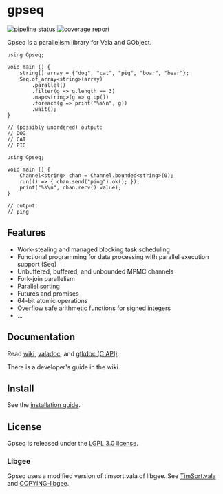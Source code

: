 # gpseq

[![pipeline status](https://gitlab.com/kosmospredanie/gpseq/badges/master/pipeline.svg?style=flat-square)](https://gitlab.com/kosmospredanie/gpseq/commits/master)
[![coverage report](https://gitlab.com/kosmospredanie/gpseq/badges/master/coverage.svg?style=flat-square)](https://gitlab.com/kosmospredanie/gpseq/-/jobs/artifacts/master/file/coverage/index.html?job=test)

Gpseq is a parallelism library for Vala and GObject.

```vala
using Gpseq;

void main () {
    string[] array = {"dog", "cat", "pig", "boar", "bear"};
    Seq.of_array<string>(array)
        .parallel()
        .filter(g => g.length == 3)
        .map<string>(g => g.up())
        .foreach(g => print("%s\n", g))
        .wait();
}

// (possibly unordered) output:
// DOG
// CAT
// PIG
```

```vala
using Gpseq;

void main () {
    Channel<string> chan = Channel.bounded<string>(0);
    run(() => { chan.send("ping").ok(); });
    print("%s\n", chan.recv().value);
}

// output:
// ping
```

## Features

- Work-stealing and managed blocking task scheduling
- Functional programming for data processing with parallel execution support (Seq)
- Unbuffered, buffered, and unbounded MPMC channels
- Fork-join parallelism
- Parallel sorting
- Futures and promises
- 64-bit atomic operations
- Overflow safe arithmetic functions for signed integers
- ...

## Documentation

Read [wiki](https://gitlab.com/kosmospredanie/gpseq/wikis),
[valadoc](https://gitlab.com/kosmospredanie/gpseq/-/jobs/artifacts/master/file/valadoc/index.html?job=build),
and [gtkdoc (C API)](https://gitlab.com/kosmospredanie/gpseq/-/jobs/artifacts/master/file/gtkdoc/html/index.html?job=build).

There is a developer's guide in the wiki.

## Install

See the [installation guide](INSTALL.md).

## License

Gpseq is released under the [LGPL 3.0 license](COPYING).

### Libgee

Gpseq uses a modified version of timsort.vala of libgee.
See [TimSort.vala](src/TimSort.vala) and [COPYING-libgee](COPYING-libgee).
